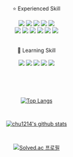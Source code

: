 <div align=center>
⭐ Experienced Skill<br><br>
  <img src="https://img.shields.io/badge/java-007396?style=for-the-badge&logo=java&logoColor=white"> 
  <img src="https://img.shields.io/badge/spring-6DB33F?style=for-the-badge&logo=spring&logoColor=white"> 
  <img src="https://img.shields.io/badge/springboot-6DB33F?style=for-the-badge&logo=springboot&logoColor=white">
  <img src="https://img.shields.io/badge/apache maven-C71A36?style=for-the-badge&logo=apache maven&logoColor=white">
  <img src="https://img.shields.io/badge/mysql-4479A1?style=for-the-badge&logo=mysql&logoColor=white"><br>
  <img src="https://img.shields.io/badge/vue.js-4FC08D?style=for-the-badge&logo=vue.js&logoColor=white"> 
  <img src="https://img.shields.io/badge/bootstrap-7952B3?style=for-the-badge&logo=bootstrap&logoColor=white">
  <img src="https://img.shields.io/badge/html5-E34F26?style=for-the-badge&logo=html5&logoColor=white"> 
  <img src="https://img.shields.io/badge/css-1572B6?style=for-the-badge&logo=css3&logoColor=white"> 
  <img src="https://img.shields.io/badge/javascript-F7DF1E?style=for-the-badge&logo=javascript&logoColor=black"> 
  <img src="https://img.shields.io/badge/jquery-0769AD?style=for-the-badge&logo=jquery&logoColor=white">
<br>
<br>
<br>
📖 Learning Skill<br><br>
  <img src="https://img.shields.io/badge/react-61DAFB?style=for-the-badge&logo=react&logoColor=black"> 
  <img src="https://img.shields.io/badge/next.js-000000?style=for-the-badge&logo=next.js&logoColor=white"> 
  <img src="https://img.shields.io/badge/typescript-3178C6?style=for-the-badge&logo=typescript&logoColor=white">
  <img src="https://img.shields.io/badge/gradle-02303A?style=for-the-badge&logo=gradle&logoColor=white">
  <img src="https://img.shields.io/badge/mariaDB-003545?style=for-the-badge&logo=mariaDB&logoColor=white"> 
 <br>
 <br>
 <br>
 <br>
  <br>
  
 [![Top Langs](https://github-readme-stats.vercel.app/api/top-langs/?username=chu124&layout=compact&theme=vue&langs_count=8)](https://github.com/anuraghazra/github-readme-stats)
  
  <br>
  
[![chu1214's github stats](https://github-readme-stats.vercel.app/api?username=chu1214&show_icons=true&theme=vue)](https://github.com/anuraghazra/github-readme-stats)
  
  <br>
  
[![Solved.ac 프로필](http://mazassumnida.wtf/api/v2/generate_badge?boj=chu1214)](https://solved.ac/chu1214)
  
  <br>
  

</div>
